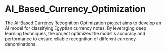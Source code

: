 # AI_Based_Currency_Optimization
The AI-Based Currency Recognition Optimization project aims to develop an AI model for classifying Egyptian currency notes. By leveraging deep learning techniques, the project optimizes the model's accuracy and performance to ensure reliable recognition of different currency denominations.

